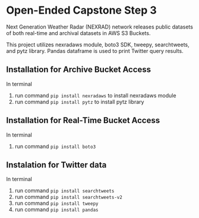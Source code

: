 # Open-Ended Capstone Step 3
Next Generation Weather Radar (NEXRAD) network releases public datasets of both real-time and archival datasets in AWS S3 Buckets.

This project utilizes nexradaws module, boto3 SDK, tweepy, searchtweets, and pytz library. Pandas dataframe is used to print Twitter query results.

## Installation for Archive Bucket Access

In terminal 
1. run command ```pip install nexradaws``` to install nexradaws module
2. run command ```pip install pytz``` to install pytz library

## Installation for Real-Time Bucket Access

In terminal
1. run command ```pip install boto3```

## Instalation for Twitter data

In terminal
1. run command ```pip install searchtweets```
2. run command ```pip install searchtweets-v2```
3. run command ```pip install tweepy```
4. run command ```pip install pandas```